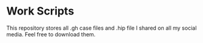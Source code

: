 # Work Scripts
This repository stores all .gh case files and .hip file I shared on all my social media. Feel free to download them.
